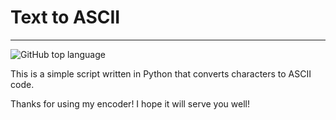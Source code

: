 # Text to ASCII

---
![GitHub top language](https://img.shields.io/github/languages/top/Szerwigi1410/Text-to-ascii-encoder)


This is a simple script written in Python that converts characters to ASCII code.

Thanks for using my encoder!
I hope it will serve you well!
